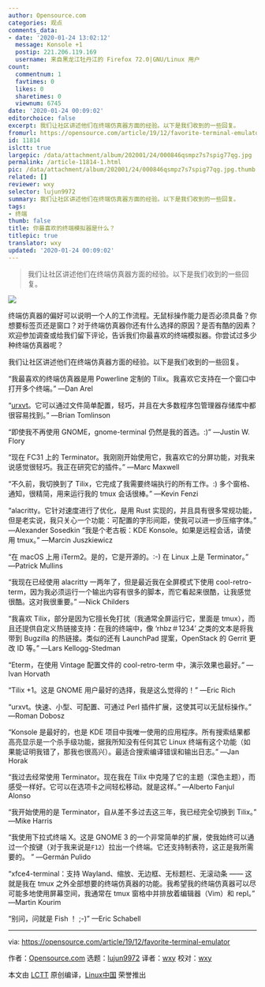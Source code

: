```yaml
---
author: Opensource.com
categories: 观点
comments_data:
- date: '2020-01-24 13:02:12'
  message: Konsole +1
  postip: 221.206.119.169
  username: 来自黑龙江牡丹江的 Firefox 72.0|GNU/Linux 用户
count:
  commentnum: 1
  favtimes: 0
  likes: 0
  sharetimes: 0
  viewnum: 6745
date: '2020-01-24 00:09:02'
editorchoice: false
excerpt: 我们让社区讲述他们在终端仿真器方面的经验。以下是我们收到的一些回复。
fromurl: https://opensource.com/article/19/12/favorite-terminal-emulator
id: 11814
islctt: true
largepic: /data/attachment/album/202001/24/000846qsmpz7s7spig77qg.jpg
permalink: /article-11814-1.html
pic: /data/attachment/album/202001/24/000846qsmpz7s7spig77qg.jpg.thumb.jpg
related: []
reviewer: wxy
selector: lujun9972
summary: 我们让社区讲述他们在终端仿真器方面的经验。以下是我们收到的一些回复。
tags:
- 终端
thumb: false
title: 你最喜欢的终端模拟器是什么？
titlepic: true
translator: wxy
updated: '2020-01-24 00:09:02'
---
```



> 
> 我们让社区讲述他们在终端仿真器方面的经验。以下是我们收到的一些回复。
> 
> 
> 


![](/data/attachment/album/202001/24/000846qsmpz7s7spig77qg.jpg)


终端仿真器的偏好可以说明一个人的工作流程。无鼠标操作能力是否必须具备？你想要标签页还是窗口？对于终端仿真器你还有什么选择的原因？是否有酷的因素？欢迎参加调查或给我们留下评论，告诉我们你最喜欢的终端模拟器。你尝试过多少种终端仿真器呢？


我们让社区讲述他们在终端仿真器方面的经验。以下是我们收到的一些回复。


“我最喜欢的终端仿真器是用 Powerline 定制的 Tilix。我喜欢它支持在一个窗口中打开多个终端。” —Dan Arel


“[urxvt](https://opensource.com/article/19/10/why-use-rxvt-terminal)。它可以通过文件简单配置，轻巧，并且在大多数程序包管理器存储库中都很容易找到。” —Brian Tomlinson


“即使我不再使用 GNOME，gnome-terminal 仍然是我的首选。:)” —Justin W. Flory


“现在 FC31 上的 Terminator。我刚刚开始使用它，我喜欢它的分屏功能，对我来说感觉很轻巧。我正在研究它的插件。” —Marc Maxwell


“不久前，我切换到了 Tilix，它完成了我需要终端执行的所有工作。:) 多个窗格、通知，很精简，用来运行我的 tmux 会话很棒。” —Kevin Fenzi


“alacritty。它针对速度进行了优化，是用 Rust 实现的，并且具有很多常规功能，但是老实说，我只关心一个功能：可配置的字形间距，使我可以进一步压缩字体。” —Alexander Sosedkin “我是个老古板：KDE Konsole。如果是远程会话，请使用 tmux。” —Marcin Juszkiewicz


“在 macOS 上用 iTerm2。是的，它是开源的。:-) 在 Linux 上是 Terminator。” —Patrick Mullins


“我现在已经使用 alacritty 一两年了，但是最近我在全屏模式下使用 cool-retro-term，因为我必须运行一个输出内容有很多的脚本，而它看起来很酷，让我感觉很酷。这对我很重要。” —Nick Childers


“我喜欢 Tilix，部分是因为它擅长免打扰（我通常全屏运行它，里面是 tmux），而且还提供自定义热链接支持：在我的终端中，像 ‘rhbz＃1234’ 之类的文本是将我带到 Bugzilla 的热链接。类似的还有 LaunchPad 提案，OpenStack 的 Gerrit 更改 ID 等。” —Lars Kellogg-Stedman


“Eterm，在使用 Vintage 配置文件的 cool-retro-term 中，演示效果也最好。” —Ivan Horvath


“Tilix +1。这是 GNOME 用户最好的选择，我是这么觉得的！” —Eric Rich


“urxvt。快速、小型、可配置、可通过 Perl 插件扩展，这使其可以无鼠标操作。” —Roman Dobosz 


“Konsole 是最好的，也是 KDE 项目中我唯一使用的应用程序。所有搜索结果都高亮显示是一个杀手级功能，据我所知没有任何其它 Linux 终端有这个功能（如果能证明我错了，那我也很高兴）。最适合搜索编译错误和输出日志。” —Jan Horak


“我过去经常使用 Terminator。现在我在 Tilix 中克隆了它的主题（深色主题），而感受一样好。它可以在选项卡之间轻松移动。就是这样。” —Alberto Fanjul Alonso


“我开始使用的是 Terminator，自从差不多过去这三年，我已经完全切换到 Tilix。” —Mike Harris


“我使用下拉式终端 X。这是 GNOME 3 的一个非常简单的扩展，使我始终可以通过一个按键（对于我来说是`F12`）拉出一个终端。它还支持制表符，这正是我所需要的。 ” —Germán Pulido


“xfce4-terminal：支持 Wayland、缩放、无边框、无标题栏、无滚动条 —— 这就是我在 tmux 之外全部想要的终端仿真器的功能。我希望我的终端仿真器可以尽可能多地使用屏幕空间，我通常在 tmux 窗格中并排放着编辑器（Vim）和 repl。” —Martin Kourim


“别问，问就是 Fish ！ ;-)” —Eric Schabell




---


via: <https://opensource.com/article/19/12/favorite-terminal-emulator>


作者：[Opensource.com](https://opensource.com/users/admin) 选题：[lujun9972](https://github.com/lujun9972) 译者：[wxy](https://github.com/wxy) 校对：[wxy](https://github.com/wxy)


本文由 [LCTT](https://github.com/LCTT/TranslateProject) 原创编译，[Linux中国](https://linux.cn/) 荣誉推出